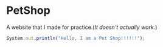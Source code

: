 # PetShop
A website that I made for practice.(_It doesn't actually work._)
```javascript
System.out.println("Hello, I am a Pet Shop!!!!!!");
```
